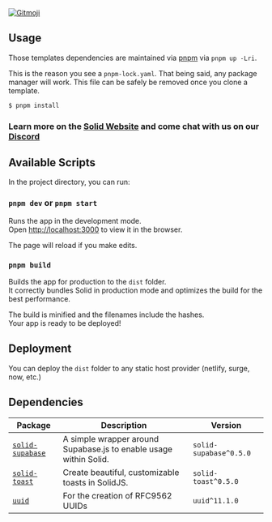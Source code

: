 <a href="https://gitmoji.dev">
  <img
    src="https://img.shields.io/badge/gitmoji-%20😜%20😍-FFDD67.svg?style=flat-square"
    alt="Gitmoji"
  />
</a>

## Usage

Those templates dependencies are maintained via [pnpm](https://pnpm.io) via `pnpm up -Lri`.

This is the reason you see a `pnpm-lock.yaml`. That being said, any package manager will work. This file can be safely be removed once you clone a template.

```bash
$ pnpm install
```

### Learn more on the [Solid Website](https://solidjs.com) and come chat with us on our [Discord](https://discord.com/invite/solidjs)

## Available Scripts

In the project directory, you can run:

### `pnpm dev` or `pnpm start`

Runs the app in the development mode.<br>
Open [http://localhost:3000](http://localhost:3000) to view it in the browser.

The page will reload if you make edits.<br>

### `pnpm build`

Builds the app for production to the `dist` folder.<br>
It correctly bundles Solid in production mode and optimizes the build for the best performance.

The build is minified and the filenames include the hashes.<br>
Your app is ready to be deployed!

## Deployment

You can deploy the `dist` folder to any static host provider (netlify, surge, now, etc.)

## Dependencies

| Package | Description | Version |
| --- | --- | --- |
| [`solid-supabase`](node_modules\solid-supabase\README.md) | A simple wrapper around Supabase.js to enable usage within Solid. | `solid-supabase^0.5.0` |
| [`solid-toast`](node_modules\solid-toast\README.md) | Create beautiful, customizable toasts in SolidJS. | `solid-toast^0.5.0` |
| [`uuid`](node_modules\uuid\README.md) | For the creation of RFC9562 UUIDs | `uuid^11.1.0` |
